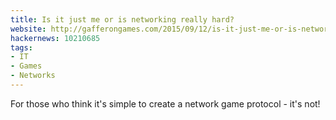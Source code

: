 ```yaml
---
title: Is it just me or is networking really hard?
website: http://gafferongames.com/2015/09/12/is-it-just-me-or-is-networking-really-hard/
hackernews: 10210685
tags:
- IT
- Games
- Networks
---
```


For those who think it's simple to create a network game protocol - it's not!
